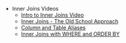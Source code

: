 
 - Inner Joins Videos
   - [Intro to Inner Joins Video](https://youtu.be/PkASftVod54)
   - [Inner Joins - The Old School Approach](https://youtu.be/16QQG9_WBhg)
   - [Column and Table Aliases](https://youtu.be/QGZv0fOgZrw)
   - [Inner Joins with WHERE and ORDER BY](https://youtu.be/C3F4R6Ial2o)
